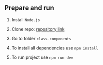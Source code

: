 ## Prepare and run

1. Install `Node.js`

2. Clone repo: [repository link](https://github.com/90Viktoriya/REACT2024.git)

3. Go to folder `class-components`

4. To install all dependencies use `npm install`

5. To run project use `npm run dev`
